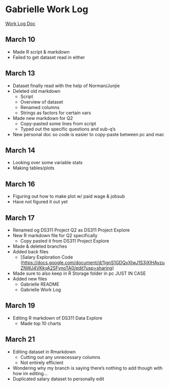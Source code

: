 # Gabrielle Work Log

[Work Log Doc](https://docs.google.com/document/d/1SmR8a8j9Hdqpzv-xET0yI8C1_jGyZ_VTP8Bp-1U7CSQ/edit?usp=sharing)

## March 10
- Made R script & markdown
- Failed to get dataset read in either

## March 13
- Dataset finally read with the help of Norman/Junjie
- Deleted old markdown
	- Script
	- Overview of dataset
	- Renamed columns
	- Strings as factors for certain vars
- Made new markdown for Q2
	- Copy-pasted some lines from script
	- Typed out the specific questions and sub-q’s 
- New personal doc so code is easier to copy-paste between pc and mac

## March 14
- Looking over some variable stats
- Making tables/plots

## March 16
- Figuring out how to make plot w/ paid wage & jobsub
- Have not figured it out yet

## March 17
- Renamed og DS311 Project Q2 as DS311 Project Explore
- New R markdown file for Q2 specifically
	- Copy pasted it from DS311 Project Explore
- Made & deleted branches
- Added back files
	- [Salary Exploration Code (https://docs.google.com/document/d/1jgnS1GDQvXlwJ1S3jXlHAvzuZNWJ4VKkyA2SFynoTA0/edit?usp=sharing)
- Made sure to also keep in R Storage folder in pc JUST IN CASE
- Added new files
	- Gabrielle README
	- Gabrielle Work Log
## March 19
- Editing R markdown of DS311 Data Explore
	- Made top 10 charts
## March 21
- Editing dataset in Rmarkdown
	- Cutting out any unnecessary columns
	- Not entirely efficient
- Wondering why my branch is saying there’s nothing to add though with how im editing…
- Duplicated salary dataset to personally edit


